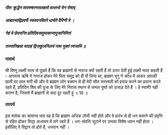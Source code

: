##### पीतः क्रुद्धेन तातश्चरणतलहतो वल्लभो येन रोषाद्
##### आबाल्याद्विप्रवर्यैः स्ववदनविवरे धार्यते वैरिणी मे ।
##### गेहं मे छेदयन्ति प्रतिदिवसमुमाकान्तपूजानिमित्तं
##### तस्मात्खिन्ना सदाहं द्विजकुलनिलयं नाथ युक्तं त्यजामि ॥

#### भावार्थ

श्री विष्णु लक्ष्मी माता से पूछते हैं कि वह ब्राह्मणों से नाराज क्यों रहती हैं तो उत्तर देती हुई लक्ष्मी माता कहती हैं - अगस्त्य ऋषि ने नाराज होकर मेरे पिता समुद्र को ही पी लिया था, ब्राह्मण भृगु ने क्रोध में आकर आपकी छाती पर लात मारी थी और ये ब्राह्मण लोग बचपन से ही मेरी सौत सरस्वती को प्रसन्न करने का प्रयत्न करते रहते हैं, प्रतिदिन शिव की पूजा के लिए मेरे निवास स्थान से कमल पुष्पों को उजाड़ देते हैं । हे स्वामी! यही कारण है, जिससे मैं ब्राह्मणों से सदा दूर रहती हूं ॥ 16 ॥

#### तात्पर्य

इस श्लोक का सामान्य भाव यह है कि ब्राह्मण अधिक लोभी नहीं होते और वे प्रारंभ से ही धन कमाने की प्रवृत्ति से रहित होकर विद्या अध्ययन में लगे रहते हैं । धन-संपत्ति जुटाने पर उनका विशेष ध्यान नहीं होता । इसीलिए वे विद्वान तो होते हैं, धनवान नहीं ।